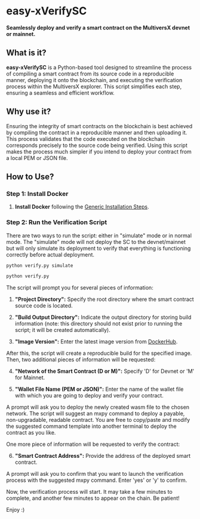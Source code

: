 # easy-xVerifySC
**Seamlessly deploy and verify a smart contract on the MultiversX devnet or mainnet.**

## What is it?
**easy-xVerifySC** is a Python-based tool designed to streamline the process of compiling a smart contract from its source code in a reproducible manner, deploying it onto the blockchain, and executing the verification process within the MultiversX explorer. This script simplifies each step, ensuring a seamless and efficient workflow.

## Why use it?
Ensuring the integrity of smart contracts on the blockchain is best achieved by compiling the contract in a reproducible manner and then uploading it. This process validates that the code executed on the blockchain corresponds precisely to the source code being verified. Using this script makes the process much simpler if you intend to deploy your contract from a local PEM or JSON file.

## How to Use?

### Step 1: Install Docker
1. **Install Docker** following the [Generic Installation Steps](https://docs.docker.com/desktop/install/linux-install/).

### Step 2: Run the Verification Script
There are two ways to run the script: either in "simulate" mode or in normal mode. The "simulate" mode will not deploy the SC to the devnet/mainnet but will only simulate its deployment to verify that everything is functioning correctly before actual deployment.

```bash
python verify.py simulate
```
```bash
python verify.py
```

The script will prompt you for several pieces of information:

1. **"Project Directory":** Specify the root directory where the smart contract source code is located.

2. **"Build Output Directory":**  Indicate the output directory for storing build information (note: this directory should not exist prior to running the script; it will be created automatically).

3. **"Image Version":**  Enter the latest image version from [DockerHub](https://hub.docker.com/r/multiversx/sdk-rust-contract-builder/tags).

After this, the script will create a reproducible build for the specified image. Then, two additional pieces of information will be requested:

4. **"Network of the Smart Contract (D or M)":**  Specify 'D' for Devnet or 'M' for Mainnet.

5. **"Wallet File Name (PEM or JSON)":**   Enter the name of the wallet file with which you are going to deploy and verify your contract.

A prompt will ask you to deploy the newly created wasm file to the chosen network. The script will suggest an mxpy command to deploy a payable, non-upgradable, readable contract. You are free to copy/paste and modify the suggested command template into another terminal to deploy the contract as you like.

One more piece of information will be requested to verify the contract:

6. **"Smart Contract Address":**  Provide the address of the deployed smart contract.

A prompt will ask you to confirm that you want to launch the verification process with the suggested mxpy command. Enter 'yes' or 'y' to confirm.

Now, the verification process will start. It may take a few minutes to complete, and another few minutes to appear on the chain. Be patient!

Enjoy :)